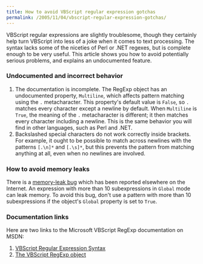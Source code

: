 ```yaml
---
title: How to avoid VBScript regular expression gotchas
permalink: /2005/11/04/vbscript-regular-expression-gotchas/
---
```

VBScript regular expressions are slightly troublesome, though they certainly help turn VBScript into less of a joke when it comes to text processing. The syntax lacks some of the niceties of Perl or .NET regexes, but is complete enough to be very useful. This article shows you how to avoid potentially serious problems, and explains an undocumented feature.

### Undocumented and incorrect behavior

1.  The documentation is incomplete. The RegExp object has an undocumented property, `Multiline`, which affects pattern matching using the `.` metacharacter. This property's default value is `False`, so `.` matches every character except a newline by default. When `Multiline` is `True`, the meaning of the `.` metacharacter is different; it then matches every character including a newline. This is the same behavior you will find in other languages, such as Perl and .NET.
2.  Backslashed special characters do not work correctly inside brackets. For example, it ought to be possible to match across newlines with the patterns `[.\n]*` and `[.\s]*`, but this prevents the pattern from matching anything at all, even when no newlines are involved.

### How to avoid memory leaks

There is a [memory-leak bug][1] which has been reported elsewhere on the Internet. An expression with more than 10 subexpressions in `Global` mode can leak memory. To avoid this bug, don't use a pattern with more than 10 subexpressions if the object's `Global` property is set to `True`.

### Documentation links

Here are two links to the Microsoft VBScript RegExp documentation on MSDN:

1.  [VBScript Regular Expression Syntax][2]
2.  [The VBScript RegExp object][3]

 [1]: http://blogs.msdn.com/ericlippert/archive/2005/03/01/382533.aspx
 [2]: http://msdn.microsoft.com/library/en-us/script56/html/0a8270d7-7d8f-4368-b2a7-065acb52fc54.asp
 [3]: http://msdn.microsoft.com/library/en-us/script56/html/9f1c25ba-46ce-46af-9f19-ac1d2bcf05d8.asp
